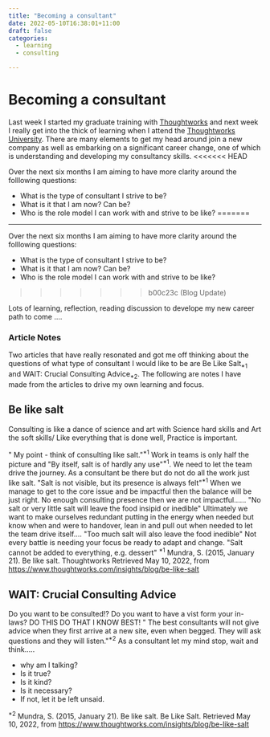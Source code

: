 ```yaml
---
title: "Becoming a consultant"
date: 2022-05-10T16:38:01+11:00
draft: false
categories:
  - learning
  - consulting

---
```

# Becoming a consultant
Last week I started my graduate training with [Thoughtworks](www.thoughtworks.com) and next week I really get into the thick of learning when I attend the [Thoughtworks University](https://www.thoughtworks.com/en-au/careers/graduates). There are many elements to get my head around join a new company as well as embarking on a significant career change, one of which is understanding and developing my consultancy skills.
<<<<<<< HEAD

Over the next six months I am aiming to have more clarity around the folllowing questions:
- What is the type of consultant I strive to be?
- What is it that I am now? Can be?
- Who is the role model I can work with and strive to be like?
=======
****
Over the next six months I am aiming to have more clarity around the folllowing questions:
- What is the type of consultant I strive to be?
- What is it that I am now? Can be?
- Who is the role model I can work with and strive to be like?
>>>>>>> b00c23c (Blog Update)

Lots of learning, reflection, reading discussion to develope my new career path to come ....

### Article Notes
Two articles that have really resonated and got me off thinking about the questions of what type of consultant I would like to be are Be Like Salt<sub>*1</sub> and WAIT: Crucial Consulting Advice<sub>*2</sub>. The following are notes I have made from the articles to drive my own learning and focus.

## Be like salt

Consulting is like a dance of science and art with Science hard skills and Art the soft skills/ Like everything that is done well, Practice is important.

" My point - think of consulting like salt."<sup>*1</sup>
Work in teams is only half the picture and "By itself, salt is of hardly any use"<sup>*1</sup>. We need to let the team drive the journey. As a consultant be there but do not do all the work just like salt. "Salt is not visible, but its presence is always felt"<sup>*1</sup>
When we manage to get to the core issue and be impactful then the balance will be just right. No enough consulting presence then we are not impactful...... "No salt or very little salt will leave the food insipid or inedible"
Ultimately we want to make ourselves redundant putting in the energy when needed but know when and were to handover, lean in and pull out when needed to let the team drive itself.... "Too much salt will also leave the food inedible"
Not every battle is needing your focus be ready to adapt and change. "Salt cannot be added to everything, e.g. dessert"
<sup>*1</sup> Mundra, S. (2015, January 21). Be like salt. Thoughtworks Retrieved May 10, 2022, from https://www.thoughtworks.com/insights/blog/be-like-salt
## WAIT: Crucial Consulting Advice
Do you want to be consulted!? Do you want to have a vist form your in-laws? DO THIS DO THAT I KNOW BEST!
" The best consultants will not give advice when they first arrive at a new site, even when begged. They will ask questions and they will listen."<sup>*2</sup>
 As a consultant let my mind stop, wait and think.....
 - why am I talking?
- Is it true?
- Is it kind?
- Is it necessary?
- If not, let it be left unsaid.

<sup>*2</sup> Mundra, S. (2015, January 21). Be like salt. Be Like Salt. Retrieved May 10, 2022, from https://www.thoughtworks.com/insights/blog/be-like-salt

